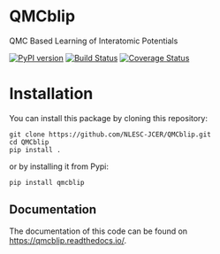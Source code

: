# QMCblip

QMC Based Learning of Interatomic Potentials

[![PyPI version](https://badge.fury.io/py/QMCblip.svg)](https://badge.fury.io/py/QMCblip) 
[![Build Status](https://github.com/NLESC-JCER/QMCblip/workflows/build/badge.svg)](https://github.com/NLESC-JCER/QMCblip/actions)
[![Coverage Status](https://coveralls.io/repos/github/NLESC-JCER/QMCblip/badge.svg)](https://coveralls.io/github/NLESC-JCER/QMCblip)

# Installation

You can install this package by cloning this repository:
```
git clone https://github.com/NLESC-JCER/QMCblip.git
cd QMCblip
pip install .
```

or by installing it from Pypi:
```
pip install qmcblip
```
## Documentation

The documentation of this code can be found on https://qmcblip.readthedocs.io/.
